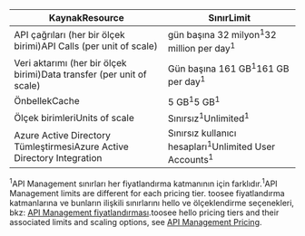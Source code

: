 | <span data-ttu-id="9123e-101">Kaynak</span><span class="sxs-lookup"><span data-stu-id="9123e-101">Resource</span></span> | <span data-ttu-id="9123e-102">Sınır</span><span class="sxs-lookup"><span data-stu-id="9123e-102">Limit</span></span> |
| --- | --- |
| <span data-ttu-id="9123e-103">API çağrıları (her bir ölçek birimi)</span><span class="sxs-lookup"><span data-stu-id="9123e-103">API Calls (per unit of scale)</span></span> |<span data-ttu-id="9123e-104">gün başına 32 milyon<sup>1</sup></span><span class="sxs-lookup"><span data-stu-id="9123e-104">32 million per day<sup>1</sup></span></span> |
| <span data-ttu-id="9123e-105">Veri aktarımı (her bir ölçek birimi)</span><span class="sxs-lookup"><span data-stu-id="9123e-105">Data transfer (per unit of scale)</span></span> |<span data-ttu-id="9123e-106">Gün başına 161 GB<sup>1</sup></span><span class="sxs-lookup"><span data-stu-id="9123e-106">161 GB per day<sup>1</sup></span></span> |
| <span data-ttu-id="9123e-107">Önbellek</span><span class="sxs-lookup"><span data-stu-id="9123e-107">Cache</span></span> |<span data-ttu-id="9123e-108">5 GB<sup>1</sup></span><span class="sxs-lookup"><span data-stu-id="9123e-108">5 GB<sup>1</sup></span></span> |
| <span data-ttu-id="9123e-109">Ölçek birimleri</span><span class="sxs-lookup"><span data-stu-id="9123e-109">Units of scale</span></span> |<span data-ttu-id="9123e-110">Sınırsız<sup>1</sup></span><span class="sxs-lookup"><span data-stu-id="9123e-110">Unlimited<sup>1</sup></span></span> |
| <span data-ttu-id="9123e-111">Azure Active Directory Tümleştirmesi</span><span class="sxs-lookup"><span data-stu-id="9123e-111">Azure Active Directory Integration</span></span> |<span data-ttu-id="9123e-112">Sınırsız kullanıcı hesapları<sup>1</sup></span><span class="sxs-lookup"><span data-stu-id="9123e-112">Unlimited User Accounts<sup>1</sup></span></span> |

<span data-ttu-id="9123e-113"><sup>1</sup>API Management sınırları her fiyatlandırma katmanının için farklıdır.</span><span class="sxs-lookup"><span data-stu-id="9123e-113"><sup>1</sup>API Management limits are different for each pricing tier.</span></span> <span data-ttu-id="9123e-114">toosee fiyatlandırma katmanlarına ve bunların ilişkili sınırlarını hello ve ölçeklendirme seçenekleri, bkz: [API Management fiyatlandırması](https://azure.microsoft.com/pricing/details/api-management/).</span><span class="sxs-lookup"><span data-stu-id="9123e-114">toosee hello pricing tiers and their associated limits and scaling options, see [API Management Pricing](https://azure.microsoft.com/pricing/details/api-management/).</span></span>

